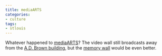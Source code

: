 ```yaml
---
title: mediaARTS
categories:
- culture
tags:
- stlouis
---
```


Whatever happened to [mediaARTS][1]?  The video wall still broadcasts away from the [A.D. Brown building][2], but the [memory
wall][3] would be even better.

   [1]: http://www.mediaarts.org/
   [2]: http://www.friedmangroup.com/1136washingtonretail.html
   [3]: http://www.mediaarts.org/wall.shtml

